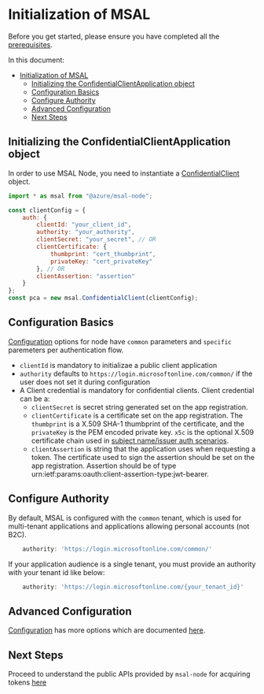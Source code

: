 # Initialization of MSAL

Before you get started, please ensure you have completed all the [prerequisites](../README.md#prerequisites).

In this document:
- [Initialization of MSAL](#initialization-of-msal)
  - [Initializing the ConfidentialClientApplication object](#initializing-the-confidentialclientapplication-object)
  - [Configuration Basics](#configuration-basics)
  - [Configure Authority](#configure-authority)
  - [Advanced Configuration](#advanced-configuration)
  - [Next Steps](#next-steps)

## Initializing the ConfidentialClientApplication object

In order to use MSAL Node, you need to instantiate a [ConfidentialClient](https://azuread.github.io/microsoft-authentication-library-for-js/ref/classes/_azure_msal_node.confidentialclientapplication.html) object.

```javascript
import * as msal from "@azure/msal-node";

const clientConfig = {
    auth: {
        clientId: "your_client_id",
        authority: "your_authority",
        clientSecret: "your_secret", // OR
        clientCertificate: {
            thumbprint: "cert_thumbprint",
            privateKey: "cert_privateKey"
        }, // OR
        clientAssertion: "assertion"
    }
};
const pca = new msal.ConfidentialClient(clientConfig);
```

## Configuration Basics

[Configuration](https://azuread.github.io/microsoft-authentication-library-for-js/ref/modules/_azure_msal_node.html#configuration) options for node have `common` parameters and `specific` paremeters per authentication flow.

- `clientId` is mandatory to initializae a public client application
- `authority` defaults to `https://login.microsoftonline.com/common/` if the user does not set it during configuration
- A Client credential is mandatory for confidential clients. Client credential can be a:
    - `clientSecret` is secret string generated set on the app registration.
    - `clientCertificate` is a certificate set on the app registration. The `thumbprint` is a X.509 SHA-1 thumbprint of the certificate, and the `privateKey` is the PEM encoded private key. `x5c` is the optional X.509 certificate chain used in [subject name/issuer auth scenarios](https://github.com/AzureAD/microsoft-authentication-library-for-js/blob/dev/lib/msal-node/docs/sni.md).
    - `clientAssertion` is string that the application uses when requesting a token. The certificate used to sign the assertion should be set on the app registration. Assertion should be of type urn:ietf:params:oauth:client-assertion-type:jwt-bearer.


## Configure Authority

By default, MSAL is configured with the `common` tenant, which is used for multi-tenant applications and applications allowing personal accounts (not B2C).
```javascript
    authority: 'https://login.microsoftonline.com/common/'
```

If your application audience is a single tenant, you must provide an authority with your tenant id like below:
```javascript
    authority: 'https://login.microsoftonline.com/{your_tenant_id}'
```

## Advanced Configuration
[Configuration](https://azuread.github.io/microsoft-authentication-library-for-js/ref/modules/_azure_msal_node.html#configuration) has more options which are documented [here](./configuration.md).

## Next Steps
Proceed to understand the public APIs provided by `msal-node` for acquiring tokens [here](../../msal-common/docs/request.md)
